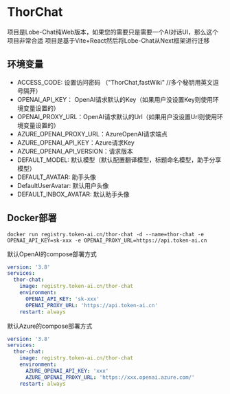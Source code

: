 # ThorChat

项目是Lobe-Chat纯Web版本，如果您的需要只是需要一个AI对话UI，那么这个项目非常合适
项目是基于Vite+React然后将Lobe-Chat从Next框架进行迁移 

## 环境变量

- ACCESS_CODE: 设置访问密码 （"ThorChat,fastWiki" //多个秘钥用英文逗号隔开）
- OPENAI_API_KEY： OpenAI请求默认的Key（如果用户没设置Key则使用环境变量设置的）
- OPENAI_PROXY_URL：OpenAI请求默认的Url（如果用户没设置Url则使用环境变量设置的）
- AZURE_OPENAI_PROXY_URL：AzureOpenAI请求端点
- AZURE_OPENAI_API_KEY：Azure请求Key
- AZURE_OPENAI_API_VERSION：请求版本
- DEFAULT_MODEL: 默认模型（默认配置翻译模型，标题命名模型，助手分享模型）
- DEFAULT_AVATAR: 助手头像
- DefaultUserAvatar: 默认用户头像
- DEFAULT_INBOX_AVATAR: 默认助手头像


## Docker部署

```shell
docker run registry.token-ai.cn/thor-chat -d --name=thor-chat -e OPENAI_API_KEY=sk-xxx -e OPENAI_PROXY_URL=https://api.token-ai.cn
```

默认OpenAI的compose部署方式

```yml
version: '3.8'
services:
  thor-chat:
    image: registry.token-ai.cn/thor-chat
    environment:
      OPENAI_API_KEY: 'sk-xxx'
      OPENAI_PROXY_URL: 'https://api.token-ai.cn'
    restart: always
```

默认Azure的compose部署方式

```yml
version: '3.8'
services:
  thor-chat:
    image: registry.token-ai.cn/thor-chat
    environment:
      AZURE_OPENAI_API_KEY: 'xxx'
      AZURE_OPENAI_PROXY_URL: 'https://xxx.openai.azure.com/'
    restart: always
```